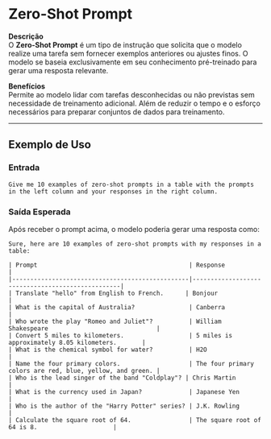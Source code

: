 # Zero-Shot Prompt

**Descrição**  
O **Zero-Shot Prompt** é um tipo de instrução que solicita que o modelo realize uma tarefa sem fornecer exemplos anteriores ou ajustes finos. O modelo se baseia exclusivamente em seu conhecimento pré-treinado para gerar uma resposta relevante.

**Benefícios**  
Permite ao modelo lidar com tarefas desconhecidas ou não previstas sem necessidade de treinamento adicional. Além de reduzir o tempo e o esforço necessários para preparar conjuntos de dados para treinamento.

---

## Exemplo de Uso

### **Entrada**

```
Give me 10 examples of zero-shot prompts in a table with the prompts in the left column and your responses in the right column.
```

### Saída Esperada

Após receber o prompt acima, o modelo poderia gerar uma resposta como:

```
Sure, here are 10 examples of zero-shot prompts with my responses in a table:

| Prompt                                          | Response                                          |
|-------------------------------------------------|--------------------------------------------------|
| Translate "hello" from English to French.      | Bonjour                                          |
| What is the capital of Australia?               | Canberra                                         |
| Who wrote the play "Romeo and Juliet"?          | William Shakespeare                              |
| Convert 5 miles to kilometers.                  | 5 miles is approximately 8.05 kilometers.       |
| What is the chemical symbol for water?          | H2O                                             |
| Name the four primary colors.                   | The four primary colors are red, blue, yellow, and green. |
| Who is the lead singer of the band "Coldplay"? | Chris Martin                                    |
| What is the currency used in Japan?             | Japanese Yen                                    |
| Who is the author of the "Harry Potter" series? | J.K. Rowling                                    |
| Calculate the square root of 64.                | The square root of 64 is 8.                     |
```
